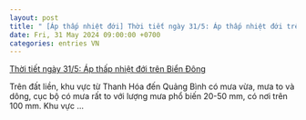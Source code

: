 ```yaml
---
layout: post
title: " [Áp thấp nhiệt đới] Thời tiết ngày 31/5: Áp thấp nhiệt đới trên Biển Đông"
date: Fri, 31 May 2024 09:00:00 +0700
categories: entries VN
---
```

[Thời tiết ngày 31/5: Áp thấp nhiệt đới trên Biển Đông](https://baotintuc.vn/xa-hoi/thoi-tiet-ngay-315-ap-thap-nhiet-doi-tren-bien-dong-20240531060120048.htm)

Trên đất liền, khu vực từ Thanh Hóa đến Quảng Bình có mưa vừa, mưa to và dông, cục bộ có mưa rất to với lượng mưa phổ biến 20-50 mm, có nơi trên 100 mm. Khu vực ...


